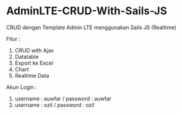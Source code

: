 # AdminLTE-CRUD-With-Sails-JS
CRUD dengan Template Admin LTE menggunakan Sails JS (Realtime)

Fitur :
1. CRUD with Ajax
2. Datatable
3. Export ke Excel
4. Chart
5. Realtime Data

Akun Login :
1. username : auwfar / password : auwfar
2. username : ozil / password : ozil
